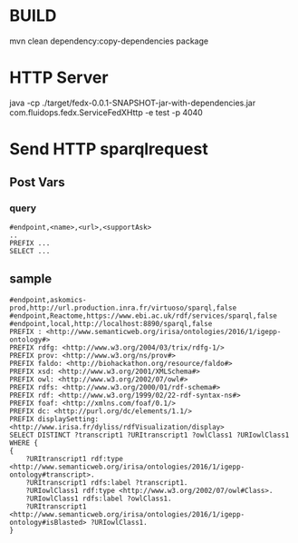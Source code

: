 # BUILD
mvn clean dependency:copy-dependencies package

# HTTP Server
java -cp ./target/fedx-0.0.1-SNAPSHOT-jar-with-dependencies.jar com.fluidops.fedx.ServiceFedXHttp -e test -p 4040

# Send HTTP sparqlrequest

## Post Vars

### query
```
#endpoint,<name>,<url>,<supportAsk>
..
PREFIX ...
SELECT ...
```

## sample

```
#endpoint,askomics-prod,http://url.production.inra.fr/virtuoso/sparql,false
#endpoint,Reactome,https://www.ebi.ac.uk/rdf/services/sparql,false
#endpoint,local,http://localhost:8890/sparql,false
PREFIX : <http://www.semanticweb.org/irisa/ontologies/2016/1/igepp-ontology#>
PREFIX rdfg: <http://www.w3.org/2004/03/trix/rdfg-1/>
PREFIX prov: <http://www.w3.org/ns/prov#>
PREFIX faldo: <http://biohackathon.org/resource/faldo#>
PREFIX xsd: <http://www.w3.org/2001/XMLSchema#>
PREFIX owl: <http://www.w3.org/2002/07/owl#>
PREFIX rdfs: <http://www.w3.org/2000/01/rdf-schema#>
PREFIX rdf: <http://www.w3.org/1999/02/22-rdf-syntax-ns#>
PREFIX foaf: <http://xmlns.com/foaf/0.1/>
PREFIX dc: <http://purl.org/dc/elements/1.1/>
PREFIX displaySetting: <http://www.irisa.fr/dyliss/rdfVisualization/display>
SELECT DISTINCT ?transcript1 ?URItranscript1 ?owlClass1 ?URIowlClass1
WHERE {
{
	?URItranscript1 rdf:type <http://www.semanticweb.org/irisa/ontologies/2016/1/igepp-ontology#transcript>.
	?URItranscript1 rdfs:label ?transcript1.
	?URIowlClass1 rdf:type <http://www.w3.org/2002/07/owl#Class>.
	?URIowlClass1 rdfs:label ?owlClass1.
	?URItranscript1 <http://www.semanticweb.org/irisa/ontologies/2016/1/igepp-ontology#isBlasted> ?URIowlClass1.
}

